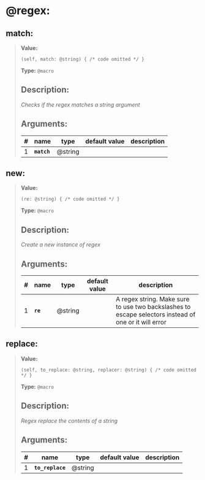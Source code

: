   
# **@regex**: 
 
## **match**:

> **Value:** 
>```spwn
>(self, match: @string) { /* code omitted */ }
>``` 
>**Type:** `@macro` 
>## Description: 
> _Checks if the regex matches a string argument_
>## Arguments:
>
>| # | name | type | default value | description |
>| - | ---- | ---- | ------------- | ----------- |
>| 1 | **`match`** | @string | | |
>

## **new**:

> **Value:** 
>```spwn
>(re: @string) { /* code omitted */ }
>``` 
>**Type:** `@macro` 
>## Description: 
> _Create a new instance of regex_
>## Arguments:
>
>| # | name | type | default value | description |
>| - | ---- | ---- | ------------- | ----------- |
>| 1 | **`re`** | @string | |A regex string. Make sure to use two backslashes to escape selectors instead of one or it will error |
>

## **replace**:

> **Value:** 
>```spwn
>(self, to_replace: @string, replacer: @string) { /* code omitted */ }
>``` 
>**Type:** `@macro` 
>## Description: 
> _Regex replace the contents of a string_
>## Arguments:
>
>| # | name | type | default value | description |
>| - | ---- | ---- | ------------- | ----------- |
>| 1 | **`to_replace`** | @string | | || 2 | **`replacer`** | @string | | |
>
